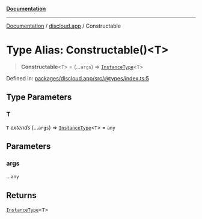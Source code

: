 [**Documentation**](../../README.md)

***

[Documentation](../../packages.md) / [discloud.app](../README.md) / Constructable

# Type Alias: Constructable()\<T\>

> **Constructable**\<`T`\> = (...`args`) => [`InstanceType`](https://www.typescriptlang.org/docs/handbook/utility-types.html#instancetypetype)\<`T`\>

Defined in: [packages/discloud.app/src/@types/index.ts:5](https://github.com/discloud/discloud.app/blob/ff86a7704bdfa4b9011141068419f0a48ab50b8b/packages/discloud.app/src/@types/index.ts#L5)

## Type Parameters

### T

`T` *extends* (...`args`) => [`InstanceType`](https://www.typescriptlang.org/docs/handbook/utility-types.html#instancetypetype)\<`T`\> = `any`

## Parameters

### args

...`any`

## Returns

[`InstanceType`](https://www.typescriptlang.org/docs/handbook/utility-types.html#instancetypetype)\<`T`\>
